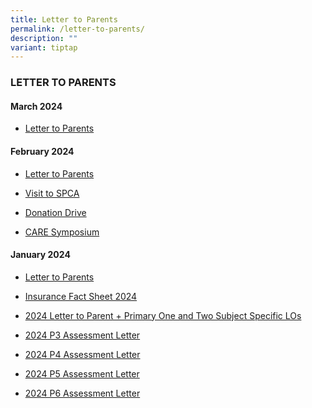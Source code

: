 ```yaml
---
title: Letter to Parents
permalink: /letter-to-parents/
description: ""
variant: tiptap
---
```

<h3>LETTER TO PARENTS</h3>
<p></p>
<h4>March 2024</h4>
<ul data-tight="true" class="tight">
<li>
<p><a href="/files/LTP_Feb_2024.pdf" rel="noopener noreferrer nofollow" target="_blank">Letter to Parents</a>
</p>
</li>
</ul>
<h4>February 2024</h4>
<ul data-tight="true" class="tight">
<li>
<p><a href="/files/LTP_Feb_2024.pdf" rel="noopener noreferrer nofollow" target="_blank">Letter to Parents</a>
</p>
</li>
<li>
<p><a href="/files/2024_LTP_visit_to_SPCA.pdf" rel="noopener noreferrer nofollow" target="_blank">Visit to SPCA</a>
</p>
</li>
<li>
<p><a href="/files/2024_LTP_donation_drive.pdf" rel="noopener noreferrer nofollow" target="_blank">Donation Drive</a>
</p>
</li>
<li>
<p><a href="/files/2024_LTP_CARE_symposium.pdf" rel="noopener noreferrer nofollow" target="_blank">CARE Symposium</a>
</p>
</li>
</ul>
<h4>January 2024</h4>
<ul data-tight="true" class="tight">
<li>
<p><a href="/files/LTP_Jan_2024_5_Jan.pdf" rel="noopener noreferrer nofollow" target="_blank">Letter to Parents</a>
</p>
</li>
<li>
<p><a href="/files/Insurance_Fact_Sheet_2024.pdf" rel="noopener noreferrer nofollow" target="_blank">Insurance Fact Sheet 2024</a>
</p>
</li>
<li>
<p><a href="/files/2024_Letter_to_Parent___Primary_One_and_Two_Subject_Specific_LOs.pdf" rel="noopener noreferrer nofollow" target="_blank">2024 Letter to Parent + Primary One and Two Subject Specific LOs</a>
</p>
</li>
<li>
<p><a href="/files/2024_P3_Assessment_Letter.pdf" rel="noopener noreferrer nofollow" target="_blank">2024 P3 Assessment Letter</a>
</p>
</li>
<li>
<p><a href="/files/2024_P4_Assessment_Letter.pdf" rel="noopener noreferrer nofollow" target="_blank">2024 P4 Assessment Letter</a>
</p>
</li>
<li>
<p><a href="/files/2024_P5_Assessment_letter.pdf" rel="noopener noreferrer nofollow" target="_blank">2024 P5 Assessment Letter</a>
</p>
</li>
<li>
<p><a href="/files/2024_P6_Assessment_letter.pdf" rel="noopener noreferrer nofollow" target="_blank">2024 P6 Assessment Letter</a>
</p>
</li>
</ul>
<p></p>